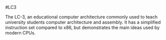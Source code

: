 #LC3

The LC-3, an educational computer architecture commonly used to teach university students computer architecture and assembly. It has a simplified instruction set compared to x86, but demonstrates the main ideas used by modern CPUs.

